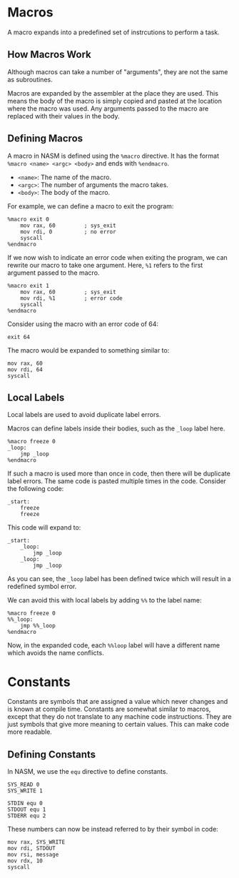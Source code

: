 # Macros

A macro expands into a predefined set of instrcutions to perform a task.

## How Macros Work
Although macros can take a number of "arguments", they are not the same as subroutines.

Macros are expanded by the assembler at the place they are used. This means the body of the macro is simply copied and pasted at the location where the macro was used. Any arguments passed to the macro are replaced with their values in the body.

## Defining Macros
A macro in NASM is defined using the `%macro` directive.
It has the format `%macro <name> <argc> <body>` and ends with `%endmacro`.
- `<name>`: The name of the macro.
- `<argc>`: The number of arguments the macro takes.
- `<body>`: The body of the macro.

For example, we can define a macro to exit the program:

    %macro exit 0
        mov rax, 60         ; sys_exit
        mov rdi, 0          ; no error
        syscall
    %endmacro


If we now wish to indicate an error code when exiting the program, we can rewrite our macro to take one argument.
Here, `%1` refers to the first argument passed to the macro.


    %macro exit 1
        mov rax, 60         ; sys_exit
        mov rdi, %1         ; error code
        syscall
    %endmacro


Consider using the macro with an error code of 64:

    exit 64

The macro would be expanded to something similar to:

    mov rax, 60
    mov rdi, 64
    syscall


##  Local Labels
Local labels are used to avoid duplicate label errors.

Macros can define labels inside their bodies, such as the `_loop` label here.

    %macro freeze 0
    _loop:
        jmp _loop
    %endmacro

If such a macro is used more than once in code, then there will be duplicate label errors. The same code is pasted multiple times in the code. Consider the following code:

    _start:
        freeze
        freeze

This code will expand to:

    _start:
        _loop:
            jmp _loop
        _loop:
            jmp _loop

As you can see, the `_loop` label has been defined twice which will result in a redefined symbol error.

We can avoid this with local labels by adding `%%` to the label name:

    %macro freeze 0
    %%_loop:
        jmp %%_loop
    %endmacro

Now, in the expanded code, each `%%loop` label will have a different name which avoids the name conflicts.

# Constants
Constants are symbols that are assigned a value which never changes and is known at compile time.
Constants are somewhat similar to macros, except that they do not translate to any machine code instructions. They are just symbols that give more meaning to certain values. This can make code more readable.

## Defining Constants
In NASM, we use the `equ` directive to define constants.

    SYS_READ 0
    SYS_WRITE 1

    STDIN equ 0
    STDOUT equ 1
    STDERR equ 2

These numbers can now be instead referred to by their symbol in code:

    mov rax, SYS_WRITE
    mov rdi, STDOUT
    mov rsi, message
    mov rdx, 10
    syscall
